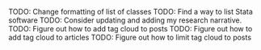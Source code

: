 TODO: Change formatting of list of classes
TODO: Find a way to list Stata software
TODO: Consider updating and adding my research narrative.
TODO: Figure out how to add tag cloud to posts
TODO: Figure out how to add tag cloud to articles
TODO: Figure out how to limit tag cloud to posts
